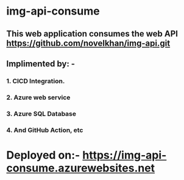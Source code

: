 # img-api-consume
## This web application consumes the web API https://github.com/novelkhan/img-api.git

## Implimented by: -  
###                   1. CICD Integration.
###                   2. Azure web service
###                   3. Azure SQL Database
###                   4. And GitHub Action, etc

# Deployed on:-  https://img-api-consume.azurewebsites.net
